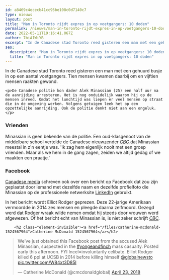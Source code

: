 ```yaml
---
id: a8469c4ececb41cc95be108c0d7140c7
type: nieuws
layout: post
title: "Man in Toronto rijdt expres in op voetgangers: 10 doden"
permalink: /nieuws/man-in-toronto-rijdt-expres-in-op-voetgangers-10-doden/
date: 2022-05-11T19:16:41.067Z
author: 7biA1WiYB
excerpt: "In de Canadese stad Toronto reed gisteren een man met een gehuurd busje in op een aantal voetgangers. Tien mensen kwamen daarbij om en vijftien mensen raakten gewond.  "
seo:
  description: "Man in Toronto rijdt expres in op voetgangers: 10 doden"
  title: "Man in Toronto rijdt expres in op voetgangers: 10 doden"
---
```

In de Canadese stad Toronto reed gisteren een man met een gehuurd busje in op een aantal voetgangers. Tien mensen kwamen daarbij om en vijftien mensen raakten gewond.  

    <p>De Canadese politie kon dader Alek Minassian (25) een half uur na de aanrijding arresteren. Het is nog onduidelijk waarom hij op de mensen inreed. Omdat het lunchtijd was liepen er veel mensen op straat die in de omgeving werken. Volgens getuigen leek het op een opzettelijke aanrijding. Ook de politie denkt niet aan een ongeluk.</p>
<h3>Vrienden </h3>
<p>Minassian is geen bekende van de politie. Een oud-klasgenoot van de middelbare school vertelde de Canadese nieuwzender <a href="http://www.cbc.ca/news/canada/toronto/toronto-van-attack-driver-profile-alek-minassian-1.4632435" target="_blank"><em>CBC</em> </a>dat Minassian meestal in z'n eentje was. 'Ik zag hem eigenlijk nooit met een groep vrienden. Maar als we hem in de gang zagen, zeiden we altijd gedag of we maakten een praatje.'</p>
<h3>Facebook</h3>
<p><a href="http://www.cbc.ca/news/canada/toronto/toronto-van-attack-driver-profile-alek-minassian-1.4632435">Canadese media</a> schreven ook over een bericht op Facebook dat zou zijn geplaatst door iemand met dezelfde naam en dezelfde profielfoto die Minassian op de professionele netwerksite <a href="https://ca.linkedin.com/in/alek-minassian-240083157" target="_blank">LinkedIn</a> gebruikt.</p>
<p>In het bericht wordt Elliot Rodger geprezen. Deze 22-jarige Amerikaan vermoordde in 2014 zes mensen en pleegde daarna zelfmoord. Gezegd werd dat Rodger wraak wilde nemen omdat hij steeds door vrouwen werd afgewezen. Of het bericht echt van Minassian is, is niet zeker schrijft <em><a href="http://www.cbc.ca/news/canada/toronto/toronto-van-attack-driver-profile-alek-minassian-1.4632435" target="_blank">CBC</a>.</em></p>
<p><div class="media media-element-container media-default"><div id="file-533163" class="file file-document file-text-oembed">

        <h2 class="element-invisible"><a href="/files/catherine-mcdonald-1524567964">Catherine McDonald 1524567964</a></h2>
    
  
  <div class="content">
    
<blockquote class="twitter-tweet" data-width="550"><p lang="en" dir="ltr">We’ve just obtained this Facebook post from the accused Alek Minassian, suspected in the <a href="https://twitter.com/hashtag/yongeandfinch?src=hash&amp;ref_src=twsrc%5Etfw">#yongeandfinch</a> mass casualty. Posted early this afternoon. FYI Incel=involuntarily celibate. Elliot Rodger killed 6 ppl at UCSB in 2014 before killing himself  <a href="https://twitter.com/globalnewsto?ref_src=twsrc%5Etfw">@globalnewsto</a> <a href="https://t.co/W84xt3D85I">pic.twitter.com/W84xt3D85I</a></p>&mdash; Catherine McDonald (@cmcdonaldglobal) <a href="https://twitter.com/cmcdonaldglobal/status/988564214053654529?ref_src=twsrc%5Etfw">April 23, 2018</a></blockquote>
<script async="" src="https://platform.twitter.com/widgets.js" charset="utf-8"></script>
  </div>

  
</div>
</div>  
